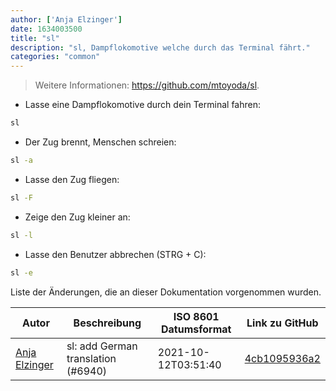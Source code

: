 ```yaml
---
author: ['Anja Elzinger']
date: 1634003500
title: "sl"
description: "sl, Dampflokomotive welche durch das Terminal fährt."
categories: "common"
---
```

> Weitere Informationen: <https://github.com/mtoyoda/sl>.

- Lasse eine Dampflokomotive durch dein Terminal fahren:

```bash
sl
```

- Der Zug brennt, Menschen schreien:

```bash
sl -a
```

- Lasse den Zug fliegen:

```bash
sl -F
```

- Zeige den Zug kleiner an:

```bash
sl -l
```

- Lasse den Benutzer abbrechen (STRG + C):

```bash
sl -e
```
Liste der Änderungen, die an dieser Dokumentation vorgenommen wurden.


Autor | Beschreibung | ISO 8601 Datumsformat | Link zu GitHub
------|-----|-----|-----
[Anja Elzinger](mailto:35960947+entensee403@users.noreply.github.com) | sl: add German translation (#6940) | 2021-10-12T03:51:40 | [4cb1095936a2](https://github.com/tldr-pages/tldr/commit/4cb1095936a2723cd8c4256713819b6936167ee2)

